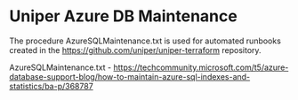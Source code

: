 # Uniper Azure DB Maintenance

The procedure AzureSQLMaintenance.txt is used for automated runbooks created in the https://github.com/uniper/uniper-terraform
repository.

AzureSQLMaintenance.txt - https://techcommunity.microsoft.com/t5/azure-database-support-blog/how-to-maintain-azure-sql-indexes-and-statistics/ba-p/368787

